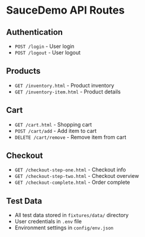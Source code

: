 # SauceDemo API Routes

## Authentication

- `POST /login` - User login
- `POST /logout` - User logout

## Products

- `GET /inventory.html` - Product inventory
- `GET /inventory-item.html` - Product details

## Cart

- `GET /cart.html` - Shopping cart
- `POST /cart/add` - Add item to cart
- `DELETE /cart/remove` - Remove item from cart

## Checkout

- `GET /checkout-step-one.html` - Checkout info
- `GET /checkout-step-two.html` - Checkout overview
- `GET /checkout-complete.html` - Order complete

## Test Data

- All test data stored in `fixtures/data/` directory
- User credentials in `.env` file
- Environment settings in `config/env.json`

